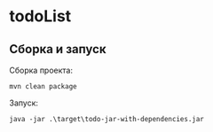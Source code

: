 # todoList

## Сборка и запуск

Сборка проекта:

```
mvn clean package
```

Запуск:

```
java -jar .\target\todo-jar-with-dependencies.jar
```